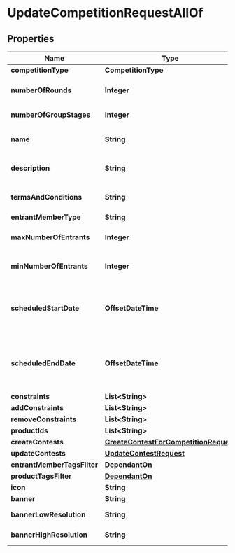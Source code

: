 

# UpdateCompetitionRequestAllOf


## Properties

Name | Type | Description | Notes
------------ | ------------- | ------------- | -------------
**competitionType** | **CompetitionType** |  |  [optional]
**numberOfRounds** | **Integer** | Number of rounds to be played in a competition |  [optional]
**numberOfGroupStages** | **Integer** | Number of group stages |  [optional]
**name** | **String** | A name or a name of a competition. Can be translated |  [optional]
**description** | **String** | Description of the competition. Can be translated |  [optional]
**termsAndConditions** | **String** | Terms and conditions of a competition. Can be translated |  [optional]
**entrantMemberType** | **String** |  |  [optional]
**maxNumberOfEntrants** | **Integer** | Maximum number of partiipants allowed in a competition |  [optional]
**minNumberOfEntrants** | **Integer** | Maximum number of partiipants allowed in a competition |  [optional]
**scheduledStartDate** | **OffsetDateTime** | ISO8601 timestamp for when a Competition should start. All records are stored in UTC time zone |  [optional]
**scheduledEndDate** | **OffsetDateTime** | ISO8601 timestamp for when a Competition should end. All records are stored in UTC time zone |  [optional]
**constraints** | **List&lt;String&gt;** | Additional constraints |  [optional]
**addConstraints** | **List&lt;String&gt;** | Additional constraints |  [optional]
**removeConstraints** | **List&lt;String&gt;** | Additional constraints |  [optional]
**productIds** | **List&lt;String&gt;** |  |  [optional]
**createContests** | [**CreateContestForCompetitionRequest**](CreateContestForCompetitionRequest.md) |  |  [optional]
**updateContests** | [**UpdateContestRequest**](UpdateContestRequest.md) |  |  [optional]
**entrantMemberTagsFilter** | [**DependantOn**](DependantOn.md) |  |  [optional]
**productTagsFilter** | [**DependantOn**](DependantOn.md) |  |  [optional]
**icon** | **String** | Link to the icon |  [optional]
**banner** | **String** | Link to the banner |  [optional]
**bannerLowResolution** | **String** | Link to the bannerLowResolution |  [optional]
**bannerHighResolution** | **String** | Link to the bannerHighResolution |  [optional]



